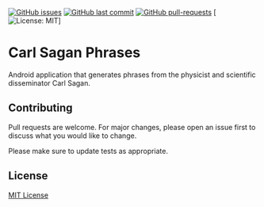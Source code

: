 [![GitHub issues](https://img.shields.io/github/issues-raw/thecarlosfilipe/carl-sagan-phrases.svg)](https://github.com/thecarlosfilipe/carl-sagan-phrases/issues)
[![GitHub last commit](https://img.shields.io/github/last-commit/thecarlosfilipe/carl-sagan-phrases.svg)](https://github.com/thecarlosfilipe/carl-sagan-phrases/commits/master)
[![GitHub pull-requests](https://img.shields.io/github/issues-pr/thecarlosfilipe/carl-sagan-phrases.svg)](https://GitHub.com/thecarlosfilipe/carl-sagan-phrases/pulls/)
[![License: MIT](https://img.shields.io/github/license/carlozfilipe/carl-sagan-phrases)]


# Carl Sagan Phrases

Android application that generates phrases from the physicist and scientific disseminator Carl Sagan.

## Contributing
Pull requests are welcome. For major changes, please open an issue first to discuss what you would like to change.

Please make sure to update tests as appropriate.

## License
[MIT License](https://choosealicense.com/licenses/mit/)

